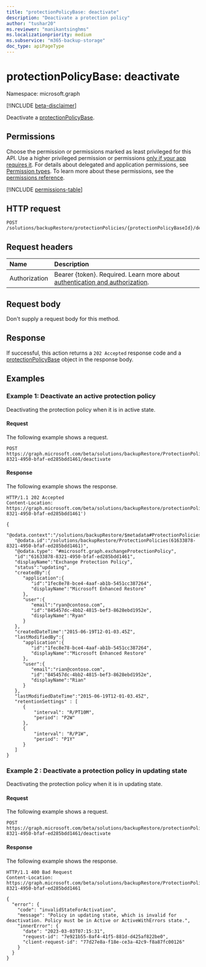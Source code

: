 ```yaml
---
title: "protectionPolicyBase: deactivate"
description: "Deactivate a protection policy"
author: "tushar20"
ms.reviewer: "manikantsinghms"
ms.localizationpriority: medium
ms.subservice: "m365-backup-storage"
doc_type: apiPageType
---
```


# protectionPolicyBase: deactivate

Namespace: microsoft.graph

[!INCLUDE [beta-disclaimer](../../includes/beta-disclaimer.md)]

Deactivate a [protectionPolicyBase](../resources/protectionpolicybase.md).

## Permissions

Choose the permission or permissions marked as least privileged for this API. Use a higher privileged permission or permissions [only if your app requires it](/graph/permissions-overview#best-practices-for-using-microsoft-graph-permissions). For details about delegated and application permissions, see [Permission types](/graph/permissions-overview#permission-types). To learn more about these permissions, see the [permissions reference](/graph/permissions-reference).

<!-- { "blockType": "permissions", "name": "protectionpolicybase_deactivate" } -->
[!INCLUDE [permissions-table](../includes/permissions/protectionpolicybase-deactivate-permissions.md)]

## HTTP request

<!-- {
  "blockType": "ignored"
}
-->
``` http
POST /solutions/backupRestore/protectionPolicies/{protectionPolicyBaseId}/deactivate
```

## Request headers

|Name|Description|
|:---|:---|
|Authorization|Bearer {token}. Required. Learn more about [authentication and authorization](/graph/auth/auth-concepts).|

## Request body

Don't supply a request body for this method.

## Response

If successful, this action returns a `202 Accepted` response code and a [protectionPolicyBase](../resources/protectionpolicybase.md) object in the response body.

## Examples

### Example 1: Deactivate an active protection policy

Deactivating the protection policy when it is in active state.

#### Request

The following example shows a request.
<!-- {
  "blockType": "request",
  "name": "protectionpolicybase_deactivate_example_1"
}
-->

``` http
POST https://graph.microsoft.com/beta/solutions/backupRestore/ProtectionPolicies/61633878-8321-4950-bfaf-ed285bdd1461/deactivate
```

#### Response

The following example shows the response.

<!-- {
  "blockType": "response",
  "truncated": true,
  "@odata.type": "microsoft.graph.protectionPolicyBase"
}
-->
``` http
HTTP/1.1 202 Accepted
Content-Location: https://graph.microsoft.com/beta/solutions/backupRestore/protectionPolicies('61633878-8321-4950-bfaf-ed285bdd1461')

{
   "@odata.context":"/solutions/backupRestore/$metadata#ProtectionPolicies/$entity",
   "@odata.id":"/solutions/backupRestore/ProtectionPolicies(61633878-8321-4950-bfaf-ed285bdd1461)",
   "@odata.type": "#microsoft.graph.exchangeProtectionPolicy",
   "id":"61633878-8321-4950-bfaf-ed285bdd1461",
   "displayName":"Exchange Protection Policy",
   "status":"updating",
   "createdBy":{
      "application":{
         "id":"1fec8e78-bce4-4aaf-ab1b-5451cc387264",
         "displayName":"Microsoft Enhanced Restore"
      },
      "user":{
         "email":"ryan@contoso.com",
         "id":"845457dc-4bb2-4815-bef3-8628ebd1952e",
         "displayName":"Ryan"
      }
   },
   "createdDateTime":"2015-06-19T12-01-03.45Z",
   "lastModifiedBy":{
      "application":{
         "id":"1fec8e78-bce4-4aaf-ab1b-5451cc387264",
         "displayName":"Microsoft Enhanced Restore"
      },
      "user":{
         "email":"rian@contoso.com",
         "id":"845457dc-4bb2-4815-bef3-8628ebd1952e",
         "displayName":"Rian"
      }
   },
   "lastModifiedDateTime":"2015-06-19T12-01-03.45Z",
   "retentionSettings" : [
      {
          "interval": "R/PT10M",
          "period": "P2W"
      },
      {
          "interval": "R/P1W",
          "period": "P1Y"
      }
   ]
}
```

### Example 2 : Deactivate a protection policy in updating state

Deactivating the protection policy when it is in updating state.

#### Request

The following example shows a request.
<!-- {
  "blockType": "request",
  "name": "protectionpolicybase_deactivate_example_2"
}
-->

``` http
POST https://graph.microsoft.com/beta/solutions/backupRestore/protectionPolicies/61633878-8321-4950-bfaf-ed285bdd1461/deactivate
```

#### Response

The following example shows the response.

<!-- {
  "blockType": "response",
  "truncated": true,
  "@odata.type": "microsoft.graph.publicError"
}
-->

``` http
HTTP/1.1 400 Bad Request
Content-Location: https://graph.microsoft.com/beta/solutions/backupRestore/ProtectionPolicies/61633878-8321-4950-bfaf-ed285bdd1461

{
  "error": {
    "code": "invalidStateForActivation",
    "message": "Policy in updating state, which is invalid for deactivation. Policy must be in Active or ActiveWithErrors state.",
    "innerError": {
      "date": "2023-03-03T07:15:31",
      "request-id": "7e921b55-8af4-41f5-881d-d425af822be0",
      "client-request-id": "77d27e8a-f18e-ce3a-42c9-f8a87fc00126"
    }
  }
}
```
